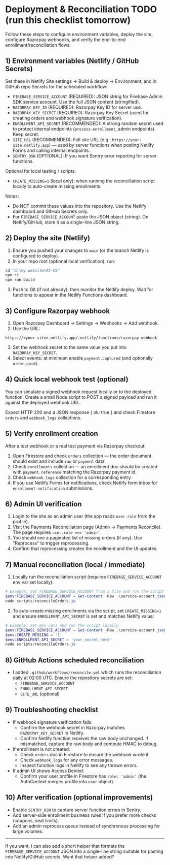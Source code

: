 # Deployment & Reconciliation TODO (run this checklist tomorrow)

Follow these steps to configure environment variables, deploy the site, configure Razorpay webhooks, and verify the end-to-end enrollment/reconciliation flows.

## 1) Environment variables (Netlify / GitHub Secrets)
Set these in Netlify Site settings -> Build & deploy -> Environment, and in GitHub repo Secrets for the scheduled workflow:

- `FIREBASE_SERVICE_ACCOUNT` (REQUIRED): JSON string for Firebase Admin SDK service account. Use the full JSON content (stringified).
- `RAZORPAY_KEY_ID` (REQUIRED): Razorpay Key ID for server use.
- `RAZORPAY_KEY_SECRET` (REQUIRED): Razorpay Key Secret (used for creating orders and webhook signature verification).
- `ENROLLMENT_API_SECRET` (RECOMMENDED): A strong random secret used to protect internal endpoints (`process-enrollment`, admin endpoints). Keep secret.
- `SITE_URL` (RECOMMENDED): Full site URL (e.g., `https://your-site.netlify.app`) — used by server functions when posting Netlify Forms and calling internal endpoints.
- `SENTRY_DSN` (OPTIONAL): If you want Sentry error reporting for server functions.

Optional for local testing / scripts:
- `CREATE_MISSING=1` (local only): when running the reconciliation script locally to auto-create missing enrollments.

Notes:
- Do NOT commit these values into the repository. Use the Netlify dashboard and GitHub Secrets only.
- For `FIREBASE_SERVICE_ACCOUNT` paste the JSON object (string). On Netlify/GitHub, store it as a single-line JSON string.

## 2) Deploy the site (Netlify)

1. Ensure you pushed your changes to `main` (or the branch Netlify is configured to deploy).
2. In your repo root (optional local verification), run:

```powershell
cd "d:\my website\AT-CS"
npm ci
npm run build
```

3. Push to Git (if not already), then monitor the Netlify deploy. Wait for functions to appear in the Netlify Functions dashboard.

## 3) Configure Razorpay webhook

1. Open Razorpay Dashboard → Settings → Webhooks → Add webhook.
2. Use the URL:

```
https://<your-site>.netlify.app/.netlify/functions/razorpay-webhook
```

3. Set the webhook secret to the same value you put into `RAZORPAY_KEY_SECRET`.
4. Select events: at minimum enable `payment.captured` (and optionally `order.paid`).

## 4) Quick local webhook test (optional)
You can simulate a signed webhook request locally or to the deployed function. Create a small Node script to POST a signed payload and run it against the deployed webhook URL.

Expect HTTP 200 and a JSON response { ok: true } and check Firestore `orders` and `webhook_logs` collections.

## 5) Verify enrollment creation

After a test webhook or a real test payment via Razorpay checkout:

1. Open Firestore and check `orders` collection — the order document should exist and include `raw` or `payment` data.
2. Check `enrollments` collection — an enrollment doc should be created with `payment.reference` matching the Razorpay payment id.
3. Check `webhook_logs` collection for a corresponding entry.
4. If you use Netlify Forms for notifications, check Netlify form inbox for `enrollment-notification` submissions.

## 6) Admin UI verification

1. Login to the site as an admin user (the app reads `user.role` from the profile).
2. Visit the Payments Reconciliation page (Admin -> Payments Reconcile). The page requires `user.role === 'admin'.`
3. You should see a paginated list of missing orders (if any). Use "Reprocess" to trigger reprocessing.
4. Confirm that reprocessing creates the enrollment and the UI updates.

## 7) Manual reconciliation (local / immediate)

1. Locally run the reconciliation script (requires `FIREBASE_SERVICE_ACCOUNT` env var set locally):

```powershell
# Example: set FIREBASE_SERVICE_ACCOUNT from a file and run the script
$env:FIREBASE_SERVICE_ACCOUNT = Get-Content -Raw .\service-account.json
node scripts/reconcileOrders.js
```

2. To auto-create missing enrollments via the script, set `CREATE_MISSING=1` and ensure `ENROLLMENT_API_SECRET` is set and matches Netlify value:

```powershell
# Example: set env vars and run the script locally
$env:FIREBASE_SERVICE_ACCOUNT = Get-Content -Raw .\service-account.json
$env:CREATE_MISSING = '1'
$env:ENROLLMENT_API_SECRET = 'your_secret_here'
node scripts/reconcileOrders.js
```

## 8) GitHub Actions scheduled reconciliation

- I added `.github/workflows/reconcile.yml` which runs the reconciliation daily at 02:00 UTC. Ensure the repository secrets are set:
  - `FIREBASE_SERVICE_ACCOUNT`
  - `ENROLLMENT_API_SECRET`
  - `SITE_URL` (optional)

## 9) Troubleshooting checklist

- If webhook signature verification fails:
  - Confirm the webhook secret in Razorpay matches `RAZORPAY_KEY_SECRET` in Netlify.
  - Confirm Netlify function receives the raw body unchanged. If mismatched, capture the raw body and compute HMAC to debug.
- If enrollment is not created:
  - Check `orders` doc in Firestore to ensure the webhook wrote it.
  - Check `webhook_logs` for any error messages.
  - Inspect function logs in Netlify to see any thrown errors.
- If admin UI shows Access Denied:
  - Confirm your user profile in Firestore has `role: 'admin'` (the AuthContext merges profile into `user` object).

## 10) After verification (optional improvements)

- Enable `SENTRY_DSN` to capture server function errors in Sentry.
- Add server-side enrollment business rules if you prefer more checks (coupons, seat limits).
- Add an admin reprocess queue instead of synchronous processing for large volumes.

---
If you want, I can also add a short helper that formats the `FIREBASE_SERVICE_ACCOUNT` JSON into a single-line string suitable for pasting into Netlify/GitHub secrets. Want that helper added?
